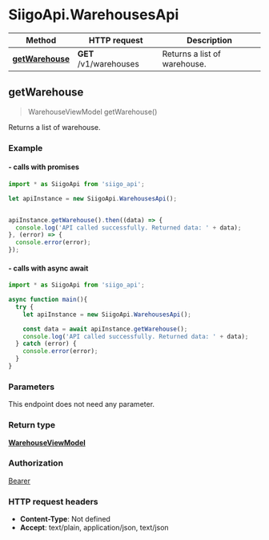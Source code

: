 # SiigoApi.WarehousesApi

Method | HTTP request | Description
------------- | ------------- | -------------
[**getWarehouse**](WarehousesApi.md#getWarehouse) | **GET** /v1/warehouses | Returns a list of warehouse.




## getWarehouse

> WarehouseViewModel getWarehouse()

Returns a list of warehouse.

### Example

#### - calls with promises

```javascript
import * as SiigoApi from 'siigo_api';

let apiInstance = new SiigoApi.WarehousesApi();


apiInstance.getWarehouse().then((data) => {
  console.log('API called successfully. Returned data: ' + data);
}, (error) => {
  console.error(error);
});
```
#### - calls with async await

```javascript
import * as SiigoApi from 'siigo_api';

async function main(){
  try {
    let apiInstance = new SiigoApi.WarehousesApi();

    const data = await apiInstance.getWarehouse();
    console.log('API called successfully. Returned data: ' + data);
  } catch (error) {
    console.error(error);
  }
}
```


### Parameters

This endpoint does not need any parameter.

### Return type

[**WarehouseViewModel**](WarehouseViewModel.md)

### Authorization

[Bearer](../README.md#Bearer)

### HTTP request headers

- **Content-Type**: Not defined
- **Accept**: text/plain, application/json, text/json


